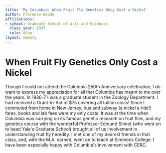 ```yaml
---
title: 'My Columbia: When Fruit Fly Genetics Only Cost a Nickel'
author: Florence Woods
affiliations:
- school: Graduate School of Arts and Sciences
  class_year: 1937
  role: Alum
layout: memory
---
```


# When Fruit Fly Genetics Only Cost a Nickel

Though I could not attend the Columbia 250th Anniversary celebration, I do want to express my appreciation for all that Columbia has meant to me over the years.  In 1936-7 I was a graduate student in the Zoology Department.  I had received a Grant-in-Aid of $75 covering all tuition costs!  Since I commuted from home in New Jersey, bus and subway (a nickel a ride!) fares, books and lab fees were my only costs.   It was at the time when Columbia was carrying on its famous genetic research on fruit flies, and my genetics course with the wonderful Professor Edmund Sinnot (who went on to head Yale's Graduate School) brought all of us involvement in understanding fruit fly heredity.  I met one of my dearest friends in that class, and, with the M.A. earned, went on to teach at Simmons College.  I have been especially happy with Columbia's involvement with CERC.
